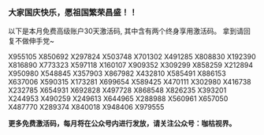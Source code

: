 ### 大家国庆快乐，愿祖国繁荣昌盛！！
以下是本月免费高级账户30天激活码, 其中含有两个终身享用激活码。
拿到请回复不做伸手党~

X955105
X850692
X297824
X503748
X701302
X491285
X808830
X192390
X816890
X773323
X597118
X160107
X909352
X309299
X858259
X212894
X950980
X548845
X357903
X867982
X432810
X585491
X886153
X637006
X590315
X173281
X699654
X589425
X470111
X302980
X416738
X232785
X654931
X692828
X497728
X868548
X826235
X393201
X244953
X490259
X249613
X644965
X288988
X560961
X657050
X487770
X289374
X840018
X948406
X979555


**更多免费激活码，每月将在公众号内进行发放，请关注公众号：咖枯视界。**

